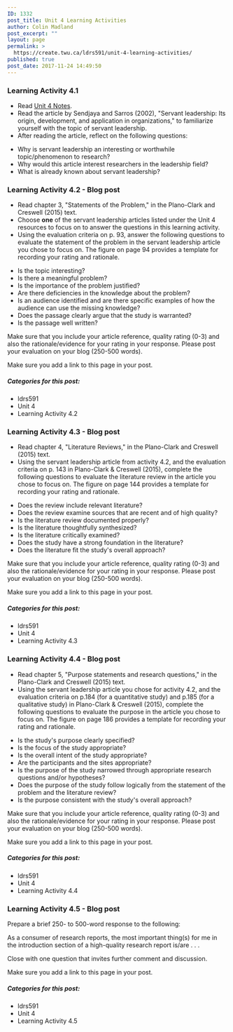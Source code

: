 ```yaml
---
ID: 1332
post_title: Unit 4 Learning Activities
author: Colin Madland
post_excerpt: ""
layout: page
permalink: >
  https://create.twu.ca/ldrs591/unit-4-learning-activities/
published: true
post_date: 2017-11-24 14:49:50
---
```

<h3>Learning Activity 4.1</h3>

<ul>
<li>Read <a href="https://create.twu.ca/ldrs591/unit-4-notes/">Unit 4 Notes</a>.</li>
<li>Read the article by Sendjaya and Sarros (2002), "Servant leadership: Its origin, development, and application in organizations," to familiarize yourself with the topic of servant leadership.</li>
<li>After reading the article, reflect on the following questions:</li>
</ul>

<ul>
    <li>Why is servant leadership an interesting or worthwhile topic/phenomenon to research?</li>
    <li>Why would this article interest researchers in the leadership field?</li>
    <li>What is already known about servant leadership?</li>
</ul>

<h3>Learning Activity 4.2 - Blog post</h3>

<ul>
<li>Read chapter 3, "Statements of the Problem," in the Plano-Clark and Creswell (2015) text.</li>
<li>Choose <strong>one</strong> of the servant leadership articles listed under the Unit 4 resources to focus on to answer the questions in this learning activity.</li>
<li>Using the evaluation criteria on p. 93, answer the following questions to evaluate the statement of the problem in the servant leadership article you chose to focus on. The figure on page 94 provides a template for recording your rating and rationale.</li>
</ul>

<ul>
    <li>Is the topic interesting?</li>
    <li>Is there a meaningful problem?</li>
    <li>Is the importance of the problem justified?</li>
    <li>Are there deficiencies in the knowledge about the problem?</li>
    <li>Is an audience identified and are there specific examples of how the audience can use the missing knowledge?</li>
    <li>Does the passage clearly argue that the study is warranted?</li>
    <li>Is the passage well written?</li>
</ul>

Make sure that you include your article reference, quality rating (0-3) and also the rationale/evidence for your rating in your response. Please post your evaluation on your blog (250-500 words).

Make sure you add a link to this page in your post.

<h5>Categories for this post:</h5>

<ul>
<li>ldrs591</li>
<li>Unit 4</li>
<li>Learning Activity 4.2</li>
</ul>

<h3>Learning Activity 4.3 - Blog post</h3>

<ul>
<li>Read chapter 4, "Literature Reviews," in the Plano-Clark and Creswell (2015) text.</li>
<li>Using the servant leadership article from activity 4.2, and the evaluation criteria on p. 143 in Plano-Clark &amp; Creswell (2015), complete the following questions to evaluate the literature review in the article you chose to focus on. The figure on page 144 provides a template for recording your rating and rationale.</li>
</ul>

<ul>
    <li>Does the review include relevant literature?</li>
    <li>Does the review examine sources that are recent and of high quality?</li>
    <li>Is the literature review documented properly?</li>
    <li>Is the literature thoughtfully synthesized?</li>
    <li>Is the literature critically examined?</li>
    <li>Does the study have a strong foundation in the literature?</li>
    <li>Does the literature fit the study's overall approach?</li>
</ul>

Make sure that you include your article reference, quality rating (0-3) and also the rationale/evidence for your rating in your response. Please post your evaluation on your blog (250-500 words).

Make sure you add a link to this page in your post.

<h5>Categories for this post:</h5>

<ul>
<li>ldrs591</li>
<li>Unit 4</li>
<li>Learning Activity 4.3</li>
</ul>

<h3>Learning Activity 4.4 - Blog post</h3>

<ul>
<li>Read chapter 5, "Purpose statements and research questions," in the Plano-Clark and Creswell (2015) text.</li>
<li>Using the servant leadership article you chose for activity 4.2, and the evaluation criteria on p.184 (for a quantitative study) and p.185 (for a qualitative study) in Plano-Clark &amp; Creswell (2015), complete the following questions to evaluate the purpose in the article you chose to focus on. The figure on page 186 provides a template for recording your rating and rationale.</li>
</ul>

<ul>
    <li>Is the study's purpose clearly specified?</li>
    <li>Is the focus of the study appropriate?</li>
    <li>Is the overall intent of the study appropriate?</li>
    <li>Are the participants and the sites appropriate?</li>
    <li>Is the purpose of the study narrowed through appropriate research questions and/or hypotheses?</li>
    <li>Does the purpose of the study follow logically from the statement of the problem and the literature review?</li>
    <li>Is the purpose consistent with the study's overall approach?</li>
</ul>

Make sure that you include your article reference, quality rating (0-3) and also the rationale/evidence for your rating in your response. Please post your evaluation on your blog (250-500 words).

Make sure you add a link to this page in your post.

<h5>Categories for this post:</h5>

<ul>
<li>ldrs591</li>
<li>Unit 4</li>
<li>Learning Activity 4.4</li>
</ul>

<h3>Learning Activity 4.5 - Blog post</h3>

Prepare a brief 250- to 500-word response to the following:

As a consumer of research reports, the most important thing(s) for me in the introduction section of a high-quality research report is/are . . .

Close with one question that invites further comment and discussion.

Make sure you add a link to this page in your post.

<h5>Categories for this post:</h5>

<ul>
<li>ldrs591</li>
<li>Unit 4</li>
<li>Learning Activity 4.5</li>
</ul>
